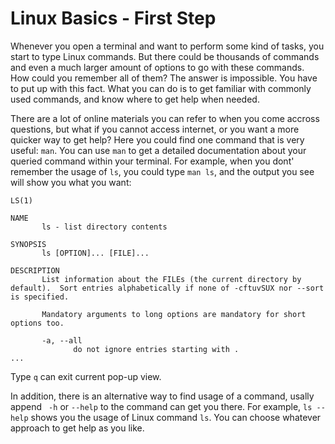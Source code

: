 # Linux Basics - First Step

Whenever you open a terminal and want to perform some kind of tasks, you start to type Linux commands. But there could be thousands of commands and even a much larger amount of options to go with these commands. How could you remember all of them? The answer is impossible. You have to put up with this fact. What you can do is to get familiar with commonly used commands, and know where to get help when needed.

There are a lot of online materials you can refer to when you come accross questions, but what if you cannot access internet, or you want a more quicker way to get help? Here you could find one command that is very useful: `man`. You can use `man` to get a detailed documentation about your queried command within your terminal. For example, when you dont' remember the usage of `ls`, you could type `man ls`, and the output you see will show you what you want:

```shell
LS(1)

NAME
       ls - list directory contents

SYNOPSIS
       ls [OPTION]... [FILE]...

DESCRIPTION
       List information about the FILEs (the current directory by default).  Sort entries alphabetically if none of -cftuvSUX nor --sort is specified.

       Mandatory arguments to long options are mandatory for short options too.

       -a, --all
              do not ignore entries starting with .
...
```
Type `q` can exit current pop-up view.

In addition, there is an alternative way to find usage of a command, usally append ` -h` or `--help` to the command can get you there. For example, `ls --help` shows you the usage of Linux command `ls`. You can choose whatever approach to get help as you like.
